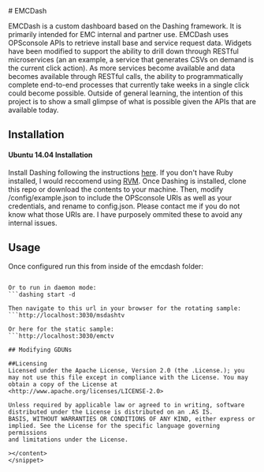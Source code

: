 <snippet>
  <content>
# EMCDash

EMCDash is a custom dashboard based on the Dashing framework. It is primarily intended for EMC internal and partner use. EMCDash uses OPSconsole
APIs to retrieve install base and service request data. Widgets have been modified to support the ability to drill down through RESTful 
microservices (an an example, a service that generates CSVs on demand is the current click action). As more services become available and data
becomes available through RESTful calls, the ability to programmatically complete end-to-end processes that currently take weeks in a single click
could become possible. Outside of general learning, the intention of this project is to show a small glimpse of what is possible given the APIs
that are available today.  

## Installation

#### Ubuntu 14.04 Installation
Install Dashing following the instructions [here](http://www.dashing.io). If you don't have Ruby installed, I would reccomend using [RVM](https://rvm.io/rvm/install).
Once Dashing is installed, clone this repo or download the contents to your machine. Then, modify /config/example.json to include the OPSconsole URIs
as well as your credentials, and rename to config.json. Please contact me if you do not know what those URIs are. I have purposely ommited these to
avoid any internal issues. 

## Usage
Once configured run this from inside of the emcdash folder:
```dashing start

Or to run in daemon mode:
```dashing start -d

Then navigate to this url in your browser for the rotating sample:
```http://localhost:3030/msdashtv

Or here for the static sample:
```http://localhost:3030/emctv

## Modifying GDUNs

##Licensing
Licensed under the Apache License, Version 2.0 (the .License.); you may not use this file except in compliance with the License. You may 
obtain a copy of the License at <http://www.apache.org/licenses/LICENSE-2.0>

Unless required by applicable law or agreed to in writing, software distributed under the License is distributed on an .AS IS. 
BASIS, WITHOUT WARRANTIES OR CONDITIONS OF ANY KIND, either express or implied. See the License for the specific language governing permissions
and limitations under the License.

></content>
</snippet>
